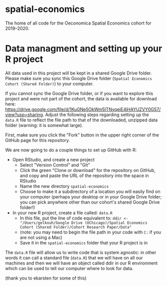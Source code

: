 # spatial-economics
The home of all code for the Oeconomica Spatial Economics cohort for 2019–2020.

# Data managment and setting up your R project
All data used in this project will be kept in a shared Google Drive folder. Please make sure you sync this Google Drive folder (`Spatial Economics Cohort (Shared Folder)`) to your computer.

If you cannot sync the Google Drive folder, or if you want to explore this project and were not part of the cohort, the data is available for download here: https://drive.google.com/file/d/1KuGNe5OkWm5ITNyqeiE4iHAYUZVY0G57/view?usp=sharing. Adjust the following steps regarding setting up the `data.R` file to reflect the file path to that of the downloaded, unzipped data folder (warning: it is somewhat large).

First, make sure you click the "Fork" button in the upper right corner of the GitHub page for this repository.

We are now going to do a couple things to set up GitHub with R:
- Open RStudio, and create a new project
  - Select "Version Control" and "Git"
  - Click the green "Clone or download" for the repository on GitHub, and copy and paste the URL of the repository into the space in RStudio 
  - Name the new directory `spatial-economics`
  - Choose to make it a subdirectory of a location you will easily find on your computer (perhaps your desktop or in your Google Drive folder; you can pick anywhere other than our cohort's shared Google Drive folder!)
- In your new R project, create a file called: `data.R`
  - In this file, put the line of code equivalent to: `ddir <- "/Users/gelkouh/Google Drive (UChicago)/Spatial Economics Cohort (Shared Folder)/Cohort Research Paper/Data"` 
  - (note: you may need to begin the file path in your code with `C:` if you are not using a Mac)
  - Save it in the `spatial-economics` folder that your R project is in

The `data.R` file will allow us to write code that is system agnostic: in other words it can call a standard file (`data.R`) that we will have on all our machines and then we will have an object called ddir in our R environment which can be used to tell our computer where to look for data. 

(thank you to ekarsten for some of this)
